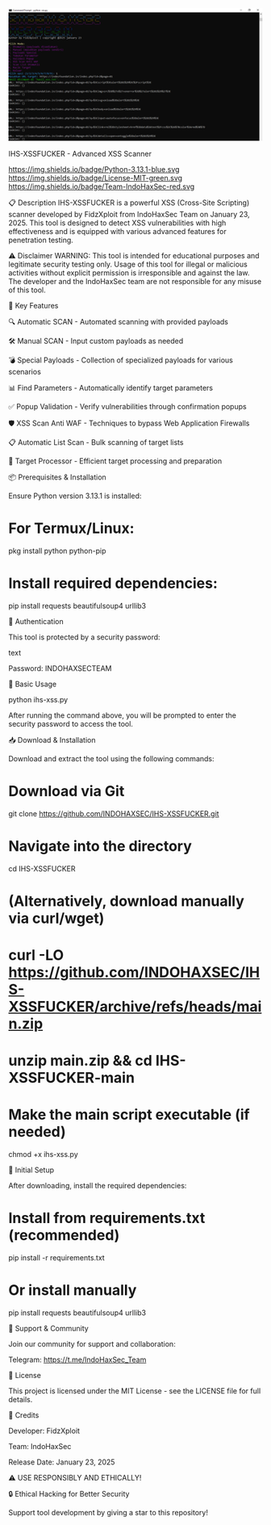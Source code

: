 ![MENU DISPLAY](img/ihs-xss.png)

IHS-XSSFUCKER - Advanced XSS Scanner

https://img.shields.io/badge/Python-3.13.1-blue.svg
https://img.shields.io/badge/License-MIT-green.svg
https://img.shields.io/badge/Team-IndoHaxSec-red.svg


📋 Description
IHS-XSSFUCKER is a powerful XSS (Cross-Site Scripting) scanner developed by FidzXploit from IndoHaxSec Team on January 23, 2025. This tool is designed to detect XSS vulnerabilities with high effectiveness and is equipped with various advanced features for penetration testing.


⚠️ Disclaimer
WARNING: This tool is intended for educational purposes and legitimate security testing only. Usage of this tool for illegal or malicious activities without explicit permission is irresponsible and against the law. The developer and the IndoHaxSec team are not responsible for any misuse of this tool.


🚀 Key Features

🔍 Automatic SCAN - Automated scanning with provided payloads

🛠️ Manual SCAN - Input custom payloads as needed

💣 Special Payloads - Collection of specialized payloads for various scenarios

📊 Find Parameters - Automatically identify target parameters

✅ Popup Validation - Verify vulnerabilities through confirmation popups

🛡️ XSS Scan Anti WAF - Techniques to bypass Web Application Firewalls

📋 Automatic List Scan - Bulk scanning of target lists

🎯 Target Processor - Efficient target processing and preparation


📦 Prerequisites & Installation

Ensure Python version 3.13.1 is installed:


# For Termux/Linux:

pkg install python python-pip


# Install required dependencies:

pip install requests beautifulsoup4 urllib3


🔑 Authentication

This tool is protected by a security password:

text

Password: INDOHAXSECTEAM


🎯 Basic Usage

python ihs-xss.py

After running the command above, you will be prompted to enter the security password to access the tool.


📥 Download & Installation

Download and extract the tool using the following commands:


# Download via Git

git clone https://github.com/INDOHAXSEC/IHS-XSSFUCKER.git


# Navigate into the directory

cd IHS-XSSFUCKER


# (Alternatively, download manually via curl/wget)

# curl -LO https://github.com/INDOHAXSEC/IHS-XSSFUCKER/archive/refs/heads/main.zip

# unzip main.zip && cd IHS-XSSFUCKER-main

# Make the main script executable (if needed)
chmod +x ihs-xss.py


🔧 Initial Setup

After downloading, install the required dependencies:


# Install from requirements.txt (recommended)

pip install -r requirements.txt


# Or install manually

pip install requests beautifulsoup4 urllib3


🤝 Support & Community

Join our community for support and collaboration:

Telegram: https://t.me/IndoHaxSec_Team


📜 License

This project is licensed under the MIT License - see the LICENSE file for full details.


🙏 Credits

Developer: FidzXploit

Team: IndoHaxSec

Release Date: January 23, 2025


⚠️ USE RESPONSIBLY AND ETHICALLY!

🔒 Ethical Hacking for Better Security

Support tool development by giving a star to this repository!
